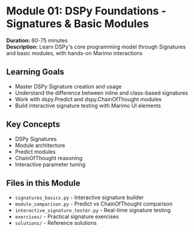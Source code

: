 # Module 01: DSPy Foundations - Signatures & Basic Modules

**Duration:** 60-75 minutes  
**Description:** Learn DSPy's core programming model through Signatures and basic modules, with hands-on Marimo interactions

## Learning Goals

- Master DSPy Signature creation and usage
- Understand the difference between inline and class-based signatures
- Work with dspy.Predict and dspy.ChainOfThought modules
- Build interactive signature testing with Marimo UI elements

## Key Concepts

- DSPy Signatures
- Module architecture
- Predict modules
- ChainOfThought reasoning
- Interactive parameter tuning

## Files in this Module

- `signatures_basics.py` - Interactive signature builder
- `module_comparison.py` - Predict vs ChainOfThought comparison
- `interactive_signature_tester.py` - Real-time signature testing
- `exercises/` - Practical signature exercises
- `solutions/` - Reference solutions